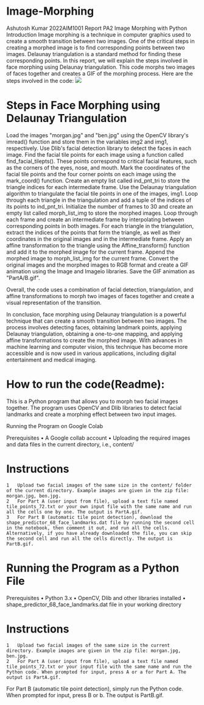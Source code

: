 # Image-Morphing
Ashutosh Kumar
2022AIM1001
Report  PA2
Image Morphing with Python
Introduction
Image morphing is a technique in computer graphics used to create a smooth transition between two images. One of the critical steps in creating a morphed image is to find corresponding points between two images. Delaunay triangulation is a standard method for finding these corresponding points. In this report, we will explain the steps involved in face morphing using Delaunay triangulation.
This code morphs two images of faces together and creates a GIF of the morphing process. Here are the steps involved in the code:
![](https://github.com/imashu/Image-Morphing/blob/main/PartA.gif)


# Steps in Face Morphing using Delaunay Triangulation

Load the images "morgan.jpg" and "ben.jpg" using the OpenCV library's imread() function and store them in the variables img2 and img1, respectively.
Use Dlib's facial detection library to detect the faces in each image.
Find the facial tile points for each image using a function called find_facial_tilepts(). These points correspond to critical facial features, such as the corners of the eyes, nose, and mouth.
Mark the coordinates of the facial tile points and the four corner points on each image using the mark_coord() function.
Create an empty list called ind_pnt_tri to store the triangle indices for each intermediate frame.
Use the Delaunay triangulation algorithm to triangulate the facial tile points in one of the images, img1.
Loop through each triangle in the triangulation and add a tuple of the indices of its points to ind_pnt_tri.
Initialize the number of frames to 30 and create an empty list called morph_list_img to store the morphed images.
Loop through each frame and create an intermediate frame by interpolating between corresponding points in both images.
For each triangle in the triangulation, extract the indices of the points that form the triangle, as well as their coordinates in the original images and in the intermediate frame.
Apply an affine transformation to the triangle using the Affine_transform() function and add it to the morphed image for the current frame.
Append the morphed image to morph_list_img for the current frame.
Convert the original images and the morphed images to RGB format and create a GIF animation using the Image and Imageio libraries.
Save the GIF animation as "PartA/B.gif".

Overall, the code uses a combination of facial detection, triangulation, and affine transformations to morph two images of faces together and create a visual representation of the transition.


In conclusion, face morphing using Delaunay triangulation is a powerful technique that can create a smooth transition between two images. The process involves detecting faces, obtaining landmark points, applying Delaunay triangulation, obtaining a one-to-one mapping, and applying affine transformations to create the morphed image. With advances in machine learning and computer vision, this technique has become more accessible and is now used in various applications, including digital entertainment and medical imaging.













# How to run the code(Readme):

This is a Python program that allows you to morph two facial images together. The program uses OpenCV and Dlib libraries to detect facial landmarks and create a morphing effect between two input images.


Running the Program on Google Colab


 Prerequisites
	•	A Google collab account
	•	Uploading the required images and data files in the current directory, i.e., content/


# Instructions


	1	Upload two facial images of the same size in the content/ folder of the current directory. Example images are given in the zip file: morgan.jpg, ben.jpg.
	2	For Part A (user input from file), upload a text file named tile_points_72.txt or your own input file with the same name and run all the cells one by one. The output is PartA.gif.
	3	For Part B (automatic tile point detection), download the shape_predictor_68_face_landmarks.dat file by running the second cell in the notebook, then comment it out, and run all the cells. Alternatively, if you have already downloaded the file, you can skip the second cell and run all the cells directly. The output is PartB.gif.




# Running the Program as a Python File


Prerequisites
	•	Python 3.x
	•	OpenCV, Dlib and other libraries installed
	•	shape_predictor_68_face_landmarks.dat file in your working directory


# Instructions


	1	Upload two facial images of the same size in the current directory. Example images are given in the zip file: morgan.jpg, ben.jpg.
	2	For Part A (user input from file), upload a text file named tile_points_72.txt or your input file with the same name and run the Python code. When prompted for input, press A or a for Part A. The output is PartA.gif.
For Part B (automatic tile point detection), simply run the Python code. When prompted for input, press B or b. The output is PartB.gif.




